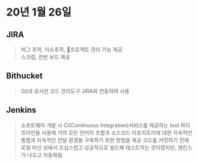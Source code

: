 # 20년 1월 26일

## JIRA

> 버그 추적, 이슈추적, 프로젝트 관리 기능 제공     
> 스크럼, 칸반 보드 제공

## Bithucket

> Git과 유사한 코드 관리도구
> JIRA와 연동하여 사용

## Jenkins

> 소프트웨어 개발 시 CI(Continuous Integration)서비스를 제공하는 tool
> 파이프라인을 사용해 거의 모든 언어의 조합과 소스코드 리포지토리에 대한 지속적인 통합과 지속적인 전달 환경을 구축하기 위한 방법을 제공
> 코드를 커밋하기 전에 로컬 머신 상에서 조심스럽고 성공적으로 빌드해 테스트하는 것이였지만, 젠킨스가 나오고 자동화됨.

